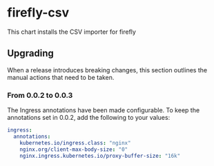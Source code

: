# firefly-csv

This chart installs the CSV importer for firefly

## Upgrading

When a release introduces breaking changes, this section outlines the manual actions that need to be taken.

### From 0.0.2 to 0.0.3

The Ingress annotations have been made configurable. To keep the annotations set in 0.0.2, add the following to your values:

```yaml
ingress:
  annotations:
    kubernetes.io/ingress.class: "nginx"
    nginx.org/client-max-body-size: "0"
    nginx.ingress.kubernetes.io/proxy-buffer-size: "16k"
```
